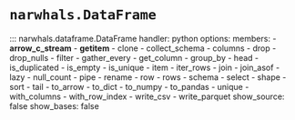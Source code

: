 # `narwhals.DataFrame`

::: narwhals.dataframe.DataFrame
    handler: python
    options:
      members:
        - __arrow_c_stream__
        - __getitem__
        - clone
        - collect_schema
        - columns
        - drop
        - drop_nulls
        - filter
        - gather_every
        - get_column
        - group_by
        - head
        - is_duplicated
        - is_empty
        - is_unique
        - item
        - iter_rows
        - join
        - join_asof
        - lazy
        - null_count
        - pipe
        - rename
        - row
        - rows
        - schema
        - select
        - shape
        - sort
        - tail
        - to_arrow
        - to_dict
        - to_numpy
        - to_pandas
        - unique
        - with_columns
        - with_row_index
        - write_csv
        - write_parquet
      show_source: false
      show_bases: false
